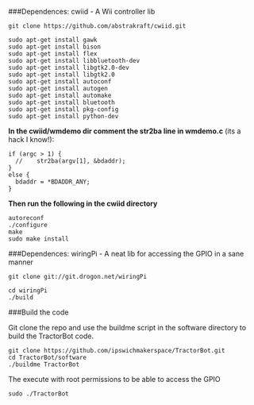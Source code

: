 
###Dependences: cwiid - A Wii controller lib

```
git clone https://github.com/abstrakraft/cwiid.git
```

```
sudo apt-get install gawk
sudo apt-get install bison
sudo apt-get install flex
sudo apt-get install libbluetooth-dev
sudo apt-get install libgtk2.0-dev 
sudo apt-get install libgtk2.0 
sudo apt-get install autoconf
sudo apt-get install autogen
sudo apt-get install automake
sudo apt-get install bluetooth
sudo apt-get install pkg-config
sudo apt-get install python-dev
```
**In the cwiid/wmdemo dir comment the str2ba line in wmdemo.c** (its a hack I know!):
```
if (argc > 1) {
  //	str2ba(argv[1], &bdaddr);
}
else {
  bdaddr = *BDADDR_ANY;
}
```
**Then run the following in the cwiid directory**
```
autoreconf
./configure
make
sudo make install
```

###Dependences: wiringPi - A neat lib for accessing the GPIO in a sane manner
```
git clone git://git.drogon.net/wiringPi
```
```
cd wiringPi
./build
```

###Build the code

Git clone the repo and use the buildme script in the software directory to build the TractorBot code.
```
git clone https://github.com/ipswichmakerspace/TractorBot.git
cd TractorBot/software
./buildme TractorBot
```

The execute with root permissions to be able to access the GPIO
```
sudo ./TractorBot
```

